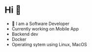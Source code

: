 <h1 align="">Hi 👋</h1>

- 🔭 I am a Software Developer
- Currently working on Mobile App
- Backend dev
- Docker
- Operating sytem using Linux, MacOS
